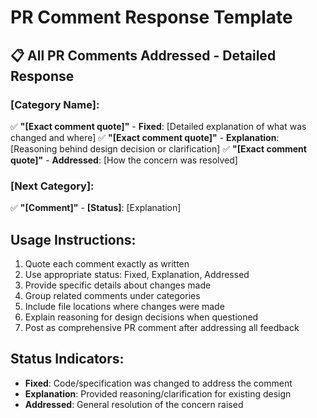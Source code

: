 # PR Comment Response Template

## 📋 All PR Comments Addressed - Detailed Response

### **[Category Name]:**
✅ **"[Exact comment quote]"** - **Fixed**: [Detailed explanation of what was changed and where]
✅ **"[Exact comment quote]"** - **Explanation**: [Reasoning behind design decision or clarification]
✅ **"[Exact comment quote]"** - **Addressed**: [How the concern was resolved]

### **[Next Category]:**
✅ **"[Comment]"** - **[Status]**: [Explanation]

## Usage Instructions:
1. Quote each comment exactly as written
2. Use appropriate status: Fixed, Explanation, Addressed
3. Provide specific details about changes made
4. Group related comments under categories
5. Include file locations where changes were made
6. Explain reasoning for design decisions when questioned
7. Post as comprehensive PR comment after addressing all feedback

## Status Indicators:
- **Fixed**: Code/specification was changed to address the comment
- **Explanation**: Provided reasoning/clarification for existing design
- **Addressed**: General resolution of the concern raised
